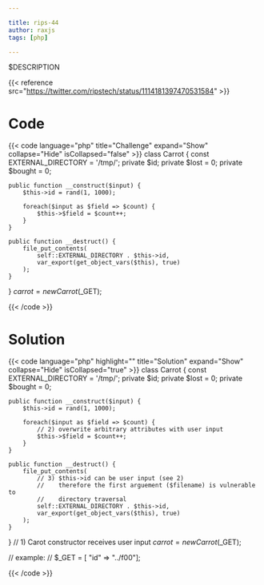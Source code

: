 ```yaml
---

title: rips-44
author: raxjs
tags: [php]

---
```


$DESCRIPTION

<!--more-->
{{< reference src="https://twitter.com/ripstech/status/1114181397470531584" >}}

# Code
{{< code language="php"  title="Challenge" expand="Show" collapse="Hide" isCollapsed="false" >}}
class Carrot {
    const EXTERNAL_DIRECTORY = '/tmp/';
    private $id;
    private $lost = 0;
    private $bought = 0;

    public function __construct($input) {
        $this->id = rand(1, 1000);

        foreach($input as $field => $count) {
            $this->$field = $count++;
        }
    }

    public function __destruct() {
        file_put_contents(
            self::EXTERNAL_DIRECTORY . $this->id,
            var_export(get_object_vars($this), true)
        );
    }
}
$carrot = new Carrot($_GET);

{{< /code >}}

# Solution
{{< code language="php" highlight="" title="Solution" expand="Show" collapse="Hide" isCollapsed="true" >}}
class Carrot {
    const EXTERNAL_DIRECTORY = '/tmp/';
    private $id;
    private $lost = 0;
    private $bought = 0;

    public function __construct($input) {
        $this->id = rand(1, 1000);

        foreach($input as $field => $count) {
            // 2) overwrite arbitrary attributes with user input
            $this->$field = $count++;
        }
    }

    public function __destruct() {
        file_put_contents(
            // 3) $this->id can be user input (see 2)
            //    therefore the first arguement ($filename) is vulnerable to
            //    directory traversal
            self::EXTERNAL_DIRECTORY . $this->id,
            var_export(get_object_vars($this), true)
        );
    }
}
// 1) Carot constructor receives user input
$carrot = new Carrot($_GET);


// example:
// $_GET = [ "id" => "../f00"];


{{< /code >}}